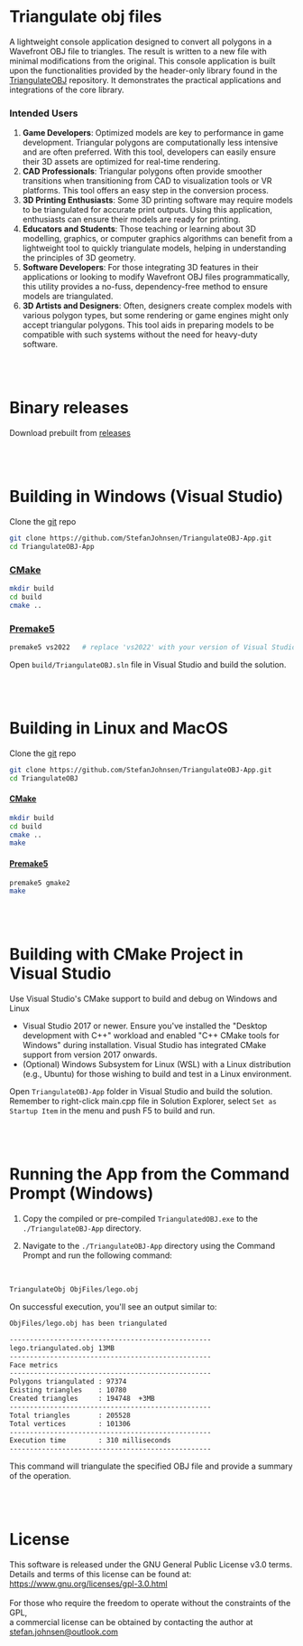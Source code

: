 # Triangulate obj files
A lightweight console application designed to convert all polygons in a Wavefront OBJ file to triangles. The result is written to a new file with minimal modifications from the original. 
This console application is built upon the functionalities provided by the header-only library found in the [TriangulateOBJ](https://github.com/StefanJohnsen/TriangulateOBJ) repository. It demonstrates the practical applications and integrations of the core library.

### Intended Users
1. **Game Developers**: Optimized models are key to performance in game development. Triangular polygons are computationally less intensive and are often preferred. With this tool, developers can easily ensure their 3D assets are optimized for real-time rendering.
2. **CAD Professionals**: Triangular polygons often provide smoother transitions when transitioning from CAD to visualization tools or VR platforms. This tool offers an easy step in the conversion process.
3. **3D Printing Enthusiasts**: Some 3D printing software may require models to be triangulated for accurate print outputs. Using this application, enthusiasts can ensure their models are ready for printing.
4. **Educators and Students**: Those teaching or learning about 3D modelling, graphics, or computer graphics algorithms can benefit from a lightweight tool to quickly triangulate models, helping in understanding the principles of 3D geometry.
5. **Software Developers**: For those integrating 3D features in their applications or looking to modify Wavefront OBJ files programmatically, this utility provides a no-fuss, dependency-free method to ensure models are triangulated.
6. **3D Artists and Designers**: Often, designers create complex models with various polygon types, but some rendering or game engines might only accept triangular polygons. This tool aids in preparing models to be compatible with such systems without the need for heavy-duty software.
   
<br><br>
# Binary releases
Download prebuilt from [releases](https://github.com/StefanJohnsen/TriangulateOBJ-App/releases)

<br><br>
# Building in Windows (Visual Studio)

Clone the [git](https://git-scm.com/downloads) repo

   ```bash
   git clone https://github.com/StefanJohnsen/TriangulateOBJ-App.git
   cd TriangulateOBJ-App
   ```

### [CMake](https://cmake.org/download/)

   ```bash
   mkdir build
   cd build
   cmake ..
   ```

### [Premake5](https://premake.github.io/download/)

   ```bash
   premake5 vs2022   # replace 'vs2022' with your version of Visual Studio
   ```
   Open `build/TriangulateOBJ.sln` file in Visual Studio and build the solution.

<br><br>
# Building in Linux and MacOS

Clone the [git](https://git-scm.com/downloads) repo

   ```bash
   git clone https://github.com/StefanJohnsen/TriangulateOBJ-App.git
   cd TriangulateOBJ
   ```

#### [CMake](https://cmake.org/download/)

   ```bash
   mkdir build
   cd build
   cmake ..
   make
   ```

#### [Premake5](https://premake.github.io/download/)

   ```bash
   premake5 gmake2
   make
   ```

<br><br>
# Building with CMake Project in Visual Studio

Use Visual Studio's CMake support to build and debug on Windows and Linux

- Visual Studio 2017 or newer. Ensure you've installed the "Desktop development with C++" workload and enabled "C++ CMake tools for Windows" during installation. Visual Studio has integrated CMake support from version 2017 onwards.
- (Optional) Windows Subsystem for Linux (WSL) with a Linux distribution (e.g., Ubuntu) for those wishing to build and test in a Linux environment.

Open `TriangulateOBJ-App` folder in Visual Studio and build the solution. Remember to right-click main.cpp file in Solution Explorer, select `Set as Startup Item` in the menu and push F5 to build and run.

<br><br>
# Running the App from the Command Prompt (Windows)

1. Copy the compiled or pre-compiled `TriangulatedOBJ.exe` to the `./TriangulateOBJ-App` directory.
  
2. Navigate to the `./TriangulateOBJ-App` directory using the Command Prompt and run the following command:
<br>

   ```bash
   TriangulateObj ObjFiles/lego.obj
   ```

On successful execution, you'll see an output similar to:

   ```bash
   ObjFiles/lego.obj has been triangulated

   --------------------------------------------------
   lego.triangulated.obj 13MB
   --------------------------------------------------
   Face metrics
   --------------------------------------------------
   Polygons triangulated : 97374
   Existing triangles    : 10780
   Created triangles     : 194748  +3MB
   --------------------------------------------------
   Total triangles       : 205528
   Total vertices        : 101306
   --------------------------------------------------
   Execution time        : 310 milliseconds
   --------------------------------------------------
   ```
This command will triangulate the specified OBJ file and provide a summary of the operation.

<br><br>
# License
This software is released under the GNU General Public License v3.0 terms.<br> 
Details and terms of this license can be found at: https://www.gnu.org/licenses/gpl-3.0.html<br><br>
For those who require the freedom to operate without the constraints of the GPL,<br>
a commercial license can be obtained by contacting the author at stefan.johnsen@outlook.com
